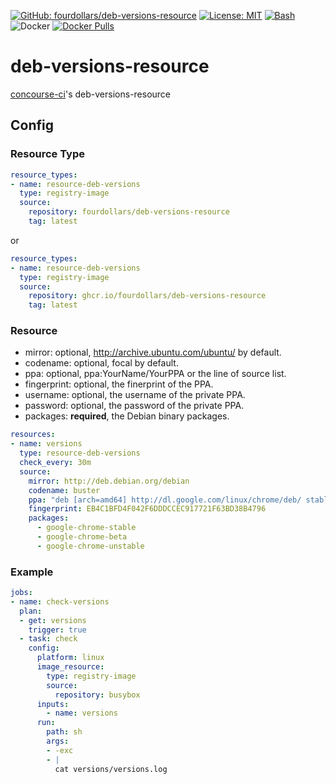  [![GitHub: fourdollars/deb-versions-resource](https://img.shields.io/badge/GitHub-fourdollars%2Fdeb%E2%80%90versions%E2%80%90resource-lightgray.svg)](https://github.com/fourdollars/deb-versions-resource/) [![License: MIT](https://img.shields.io/badge/License-MIT-blue.svg)](https://opensource.org/licenses/MIT) [![Bash](https://img.shields.io/badge/Language-Bash-red.svg)](https://www.gnu.org/software/bash/) ![Docker](https://github.com/fourdollars/deb-versions-resource/workflows/Docker/badge.svg) [![Docker Pulls](https://img.shields.io/docker/pulls/fourdollars/deb-versions-resource.svg)](https://hub.docker.com/r/fourdollars/deb-versions-resource/)
# deb-versions-resource
[concourse-ci](https://concourse-ci.org/)'s deb-versions-resource

## Config 

### Resource Type

```yaml
resource_types:
- name: resource-deb-versions
  type: registry-image
  source:
    repository: fourdollars/deb-versions-resource
    tag: latest
```

or

```yaml
resource_types:
- name: resource-deb-versions
  type: registry-image
  source:
    repository: ghcr.io/fourdollars/deb-versions-resource
    tag: latest
```

### Resource

* mirror: optional, http://archive.ubuntu.com/ubuntu/ by default.
* codename: optional, focal by default.
* ppa: optional, ppa:YourName/YourPPA or the line of source list.
* fingerprint: optional, the finerprint of the PPA.
* username: optional, the username of the private PPA.
* password: optional, the password of the private PPA.
* packages: **required**, the Debian binary packages.

```yaml
resources:
- name: versions
  type: resource-deb-versions
  check_every: 30m
  source:
    mirror: http://deb.debian.org/debian
    codename: buster
    ppa: "deb [arch=amd64] http://dl.google.com/linux/chrome/deb/ stable main"
    fingerprint: EB4C1BFD4F042F6DDDCCEC917721F63BD38B4796
    packages:
      - google-chrome-stable
      - google-chrome-beta
      - google-chrome-unstable
```

### Example

```yaml
jobs:
- name: check-versions
  plan:
  - get: versions
    trigger: true
  - task: check
    config:
      platform: linux
      image_resource:
        type: registry-image
        source:
          repository: busybox
      inputs:
        - name: versions
      run:
        path: sh
        args:
        - -exc
        - |
          cat versions/versions.log
```
